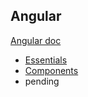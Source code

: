 ## Angular

[Angular doc](https://angular.cn/docs)

* [Essentials](./essentials.md)
* [Components](./components.md)
* pending
